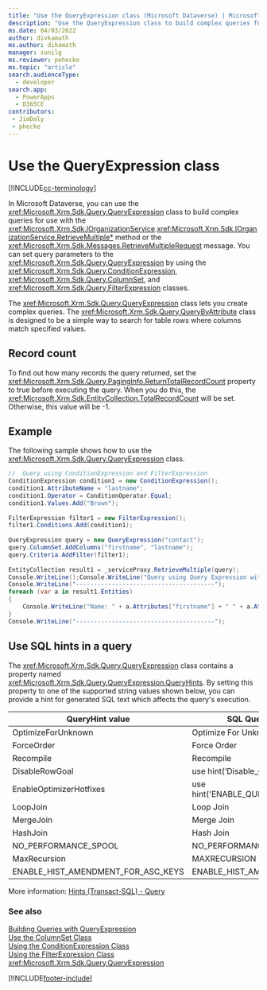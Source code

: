 ```yaml
---
title: "Use the QueryExpression class (Microsoft Dataverse) | Microsoft Docs" # Intent and product brand in a unique string of 43-59 chars including spaces
description: "Use the QueryExpression class to build complex queries for use with the IOrganizationService.QueryBase method or the RetrieveMultipleRequest message." # 115-145 characters including spaces. This abstract displays in the search result.
ms.date: 04/03/2022
author: divkamath
ms.author: dikamath
manager: sunilg
ms.reviewer: pehecke
ms.topic: "article"
search.audienceType: 
  - developer
search.app: 
  - PowerApps
  - D365CE
contributors:
 - JimDaly
 - phecke
---
```


# Use the QueryExpression class

[!INCLUDE[cc-terminology](../includes/cc-terminology.md)]

In Microsoft Dataverse, you can use the <xref:Microsoft.Xrm.Sdk.Query.QueryExpression> class to build complex queries for use with the <xref:Microsoft.Xrm.Sdk.IOrganizationService>.<xref:Microsoft.Xrm.Sdk.IOrganizationService.RetrieveMultiple*> method or the <xref:Microsoft.Xrm.Sdk.Messages.RetrieveMultipleRequest> message. You can set query parameters to the <xref:Microsoft.Xrm.Sdk.Query.QueryExpression> by using the <xref:Microsoft.Xrm.Sdk.Query.ConditionExpression>, <xref:Microsoft.Xrm.Sdk.Query.ColumnSet>, and <xref:Microsoft.Xrm.Sdk.Query.FilterExpression> classes.  
  
 The <xref:Microsoft.Xrm.Sdk.Query.QueryExpression> class lets you create complex queries. The <xref:Microsoft.Xrm.Sdk.Query.QueryByAttribute> class is designed to be a simple way to search for table rows where columns match specified values.  
  
<a name="record_count"></a>   
## Record count  
 To find out how many records the query returned, set the <xref:Microsoft.Xrm.Sdk.Query.PagingInfo.ReturnTotalRecordCount> property to true before executing the query. When you do this, the <xref:Microsoft.Xrm.Sdk.EntityCollection.TotalRecordCount> will be set. Otherwise, this value will be -1.  
  
## Example  
 The following sample shows how to use the <xref:Microsoft.Xrm.Sdk.Query.QueryExpression> class.  
  
```csharp  
//  Query using ConditionExpression and FilterExpression  
ConditionExpression condition1 = new ConditionExpression();  
condition1.AttributeName = "lastname";  
condition1.Operator = ConditionOperator.Equal;  
condition1.Values.Add("Brown");              
  
FilterExpression filter1 = new FilterExpression();  
filter1.Conditions.Add(condition1);  
  
QueryExpression query = new QueryExpression("contact");  
query.ColumnSet.AddColumns("firstname", "lastname");  
query.Criteria.AddFilter(filter1);  
  
EntityCollection result1 = _serviceProxy.RetrieveMultiple(query);  
Console.WriteLine();Console.WriteLine("Query using Query Expression with ConditionExpression and FilterExpression");  
Console.WriteLine("---------------------------------------");  
foreach (var a in result1.Entities)  
{  
    Console.WriteLine("Name: " + a.Attributes["firstname"] + " " + a.Attributes["lastname"]);  
}  
Console.WriteLine("---------------------------------------");  
```

## Use SQL hints in a query

The <xref:Microsoft.Xrm.Sdk.Query.QueryExpression> class contains a property named <xref:Microsoft.Xrm.Sdk.Query.QueryExpression.QueryHints>. By setting this property to one of the supported string values shown below, you can provide a hint for generated SQL text which affects the query's execution.

|QueryHint value | SQL Query Option and Hint |
|---------|---------|
|OptimizeForUnknown | Optimize For Unknown|
|ForceOrder | Force Order |
|Recompile | Recompile |
|DisableRowGoal | use hint(‘Disable_Optimizer_RowGoal’) |
|EnableOptimizerHotfixes | use hint('ENABLE_QUERY_OPTIMIZER_HOTFIXES') |
|LoopJoin | Loop Join |
|MergeJoin | Merge Join |
|HashJoin | Hash Join |
|NO_PERFORMANCE_SPOOL | NO_PERFORMANCE_SPOOL |
|MaxRecursion | MAXRECURSION number |
|ENABLE_HIST_AMENDMENT_FOR_ASC_KEYS | ENABLE_HIST_AMENDMENT_FOR_ASC_KEYS |

More information: [Hints (Transact-SQL) - Query](/sql/t-sql/queries/hints-transact-sql-query)

### See also

 [Building Queries with QueryExpression](build-queries-with-queryexpression.md)   
 [Use the ColumnSet Class](use-the-columnset-class.md)   
 [Using the ConditionExpression Class](use-conditionexpression-class.md)   
 [Using the FilterExpression Class](use-filterexpression-class.md)   
 <xref:Microsoft.Xrm.Sdk.Query.QueryExpression>

[!INCLUDE[footer-include](../../../includes/footer-banner.md)]

